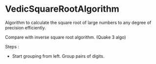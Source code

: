 # VedicSquareRootAlgorithm
Algorithm to calculate the square root of large numbers to any degree of precision efficiently.


Compare with inverse square root algorithm. (Quake 3 algo)

Steps :

 - Start grouping from left. Group pairs of digits.
